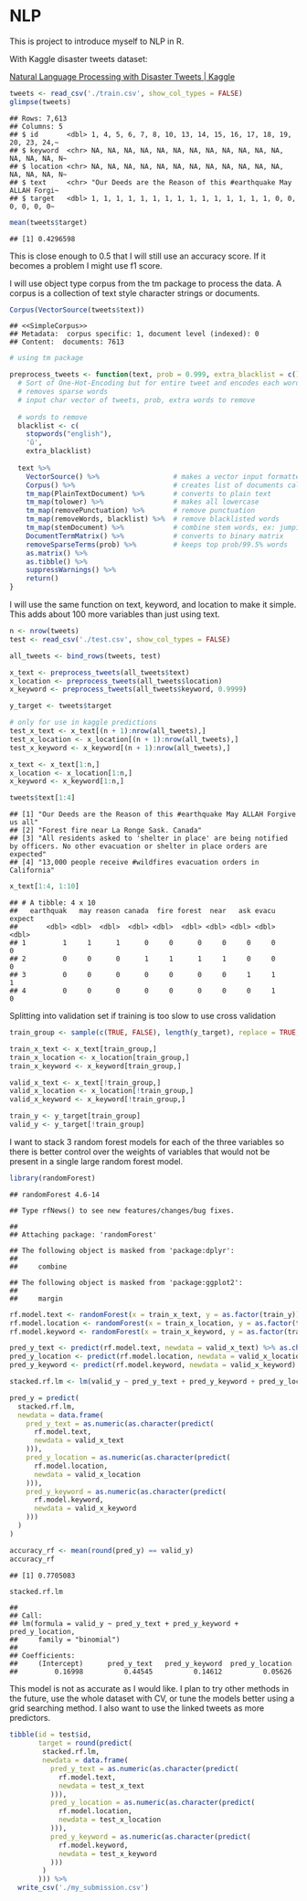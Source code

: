 NLP
================

This is project to introduce myself to NLP in R.

With Kaggle disaster tweets dataset:

[Natural Language Processing with Disaster Tweets \|
Kaggle](https://www.kaggle.com/c/nlp-getting-started)

``` r
tweets <- read_csv('./train.csv', show_col_types = FALSE)
glimpse(tweets)
```

    ## Rows: 7,613
    ## Columns: 5
    ## $ id       <dbl> 1, 4, 5, 6, 7, 8, 10, 13, 14, 15, 16, 17, 18, 19, 20, 23, 24,~
    ## $ keyword  <chr> NA, NA, NA, NA, NA, NA, NA, NA, NA, NA, NA, NA, NA, NA, NA, N~
    ## $ location <chr> NA, NA, NA, NA, NA, NA, NA, NA, NA, NA, NA, NA, NA, NA, NA, N~
    ## $ text     <chr> "Our Deeds are the Reason of this #earthquake May ALLAH Forgi~
    ## $ target   <dbl> 1, 1, 1, 1, 1, 1, 1, 1, 1, 1, 1, 1, 1, 1, 1, 0, 0, 0, 0, 0, 0~

``` r
mean(tweets$target)
```

    ## [1] 0.4296598

This is close enough to 0.5 that I will still use an accuracy score. If
it becomes a problem I might use f1 score.

I will use object type corpus from the tm package to process the data. A
corpus is a collection of text style character strings or documents.

``` r
Corpus(VectorSource(tweets$text))
```

    ## <<SimpleCorpus>>
    ## Metadata:  corpus specific: 1, document level (indexed): 0
    ## Content:  documents: 7613

``` r
# using tm package

preprocess_tweets <- function(text, prob = 0.999, extra_blacklist = c()) {
  # Sort of One-Hot-Encoding but for entire tweet and encodes each word,
  # removes sparse words
  # input char vector of tweets, prob, extra words to remove
  
  # words to remove
  blacklist <- c( 
    stopwords("english"),
    'û',
    extra_blacklist)
  
  text %>% 
    VectorSource() %>%                  # makes a vector input formatted for corpus()
    Corpus() %>%                        # creates list of documents called a corpus
    tm_map(PlainTextDocument) %>%       # converts to plain text
    tm_map(tolower) %>%                 # makes all lowercase
    tm_map(removePunctuation) %>%       # remove punctuation
    tm_map(removeWords, blacklist) %>%  # remove blacklisted words
    tm_map(stemDocument) %>%            # combine stem words, ex: jumping/jumped
    DocumentTermMatrix() %>%            # converts to binary matrix
    removeSparseTerms(prob) %>%         # keeps top prob/99.5% words
    as.matrix() %>%
    as.tibble() %>% 
    suppressWarnings() %>% 
    return()
}
```

I will use the same function on text, keyword, and location to make it
simple. This adds about 100 more variables than just using text.

``` r
n <- nrow(tweets)
test <- read_csv('./test.csv', show_col_types = FALSE)

all_tweets <- bind_rows(tweets, test)

x_text <- preprocess_tweets(all_tweets$text)
x_location <- preprocess_tweets(all_tweets$location)
x_keyword <- preprocess_tweets(all_tweets$keyword, 0.9999)

y_target <- tweets$target

# only for use in kaggle predictions
test_x_text <- x_text[(n + 1):nrow(all_tweets),]
test_x_location <- x_location[(n + 1):nrow(all_tweets),]
test_x_keyword <- x_keyword[(n + 1):nrow(all_tweets),]

x_text <- x_text[1:n,]
x_location <- x_location[1:n,]
x_keyword <- x_keyword[1:n,]
```

``` r
tweets$text[1:4]
```

    ## [1] "Our Deeds are the Reason of this #earthquake May ALLAH Forgive us all"                                                                
    ## [2] "Forest fire near La Ronge Sask. Canada"                                                                                               
    ## [3] "All residents asked to 'shelter in place' are being notified by officers. No other evacuation or shelter in place orders are expected"
    ## [4] "13,000 people receive #wildfires evacuation orders in California"

``` r
x_text[1:4, 1:10]
```

    ## # A tibble: 4 x 10
    ##   earthquak   may reason canada  fire forest  near   ask evacu expect
    ##       <dbl> <dbl>  <dbl>  <dbl> <dbl>  <dbl> <dbl> <dbl> <dbl>  <dbl>
    ## 1         1     1      1      0     0      0     0     0     0      0
    ## 2         0     0      0      1     1      1     1     0     0      0
    ## 3         0     0      0      0     0      0     0     1     1      1
    ## 4         0     0      0      0     0      0     0     0     1      0

Splitting into validation set if training is too slow to use cross
validation

``` r
train_group <- sample(c(TRUE, FALSE), length(y_target), replace = TRUE, prob = c(0.75, 0.25))

train_x_text <- x_text[train_group,]
train_x_location <- x_location[train_group,]
train_x_keyword <- x_keyword[train_group,]

valid_x_text <- x_text[!train_group,]
valid_x_location <- x_location[!train_group,]
valid_x_keyword <- x_keyword[!train_group,]

train_y <- y_target[train_group]
valid_y <- y_target[!train_group]
```

I want to stack 3 random forest models for each of the three variables
so there is better control over the weights of variables that would not
be present in a single large random forest model.

``` r
library(randomForest)
```

    ## randomForest 4.6-14

    ## Type rfNews() to see new features/changes/bug fixes.

    ## 
    ## Attaching package: 'randomForest'

    ## The following object is masked from 'package:dplyr':
    ## 
    ##     combine

    ## The following object is masked from 'package:ggplot2':
    ## 
    ##     margin

``` r
rf.model.text <- randomForest(x = train_x_text, y = as.factor(train_y))
rf.model.location <- randomForest(x = train_x_location, y = as.factor(train_y))
rf.model.keyword <- randomForest(x = train_x_keyword, y = as.factor(train_y))

pred_y_text <- predict(rf.model.text, newdata = valid_x_text) %>% as.character() %>% as.numeric()
pred_y_location <- predict(rf.model.location, newdata = valid_x_location) %>% as.character() %>% as.numeric()
pred_y_keyword <- predict(rf.model.keyword, newdata = valid_x_keyword) %>% as.character() %>% as.numeric()

stacked.rf.lm <- lm(valid_y ~ pred_y_text + pred_y_keyword + pred_y_location, family = 'binomial')

pred_y = predict(
  stacked.rf.lm,
  newdata = data.frame(
    pred_y_text = as.numeric(as.character(predict(
      rf.model.text,
      newdata = valid_x_text
    ))),
    pred_y_location = as.numeric(as.character(predict(
      rf.model.location,
      newdata = valid_x_location
    ))),
    pred_y_keyword = as.numeric(as.character(predict(
      rf.model.keyword,
      newdata = valid_x_keyword
    )))
  )
)

accuracy_rf <- mean(round(pred_y) == valid_y)
accuracy_rf
```

    ## [1] 0.7705083

``` r
stacked.rf.lm
```

    ## 
    ## Call:
    ## lm(formula = valid_y ~ pred_y_text + pred_y_keyword + pred_y_location, 
    ##     family = "binomial")
    ## 
    ## Coefficients:
    ##     (Intercept)      pred_y_text   pred_y_keyword  pred_y_location  
    ##         0.16998          0.44545          0.14612          0.05626

This model is not as accurate as I would like. I plan to try other
methods in the future, use the whole dataset with CV, or tune the models
better using a grid searching method. I also want to use the linked
tweets as more predictors.

``` r
tibble(id = test$id,
       target = round(predict(
        stacked.rf.lm,
        newdata = data.frame(
          pred_y_text = as.numeric(as.character(predict(
            rf.model.text,
            newdata = test_x_text
          ))),
          pred_y_location = as.numeric(as.character(predict(
            rf.model.location,
            newdata = test_x_location
          ))),
          pred_y_keyword = as.numeric(as.character(predict(
            rf.model.keyword,
            newdata = test_x_keyword
          )))
        )
       ))) %>% 
  write_csv('./my_submission.csv')
```
